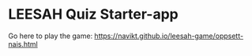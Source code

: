 # LEESAH Quiz Starter-app

Go here to play the game: https://navikt.github.io/leesah-game/oppsett-nais.html
